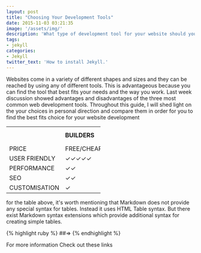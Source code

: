 ```yaml
---
layout: post
title: "Choosing Your Development Tools"
date: 2015-11-03 03:21:35
image: '/assets/img/'
description: 'What type of development tool for your website should you use and why?'
tags:
- jekyll
categories:
- Jekyll 
twitter_text: 'How to install Jekyll.'
---
```

Websites come in a variety of different shapes and sizes and they can be reached by using any of different tools. This is advantageous because you can find the tool that best fits your needs and the way you work. Last week discussion showed advantages and disadvantages of the three most common web development tools. Throughout this guide, I will shed light on the your choices in personal direction and compare them in order for you to find the best fits choice for your website development  
  
<table style="width:50%">
  <tr>
    <td></td>
    <td><b>BUILDERS</b></td> 
    <td><b>CMS</b></td>
    <td><b>HAND-CODED</b><td>
  </tr>
  <tr>
    <td>PRICE</td>
    <td>FREE/CHEAP</td> 
    <td>CHEAP</td>
    <td>EXPENSIVE</td>
  </tr>
  <tr>
    <td>USER FRIENDLY</td>
    <td>✓✓✓✓✓</td> 
    <td>✓✓✓✓</td>
    <td>✓</td>
  </tr>
  <tr>
    <td>PERFORMANCE</td>
    <td>✓✓</td> 
    <td>✓✓✓✓</td>
    <td>✓✓✓✓✓</td>
  </tr>
  <tr>
    <td>SEO</td>
    <td>✓✓</td> 
    <td>✓✓✓✓</td>
    <td>✓✓✓✓✓</td>
  </tr>
  <tr>
    <td>CUSTOMISATION</td>
    <td>✓</td> 
    <td>✓✓✓✓</td>
    <td>✓✓✓✓✓</td>
  </tr>
</table>
for the table above, it's worth mentioning that Markdown does not provide any special syntax for tables. Instead it uses HTML Table syntax. But there exist Markdown syntax extensions which provide additional syntax for creating simple tables.  


{% highlight ruby %}
##=> 
{% endhighlight %}




For more information Check out these links 



[jekyll-gh]: https://github.com/Web-Development
[jekyll]:    http://jekyllrb.com